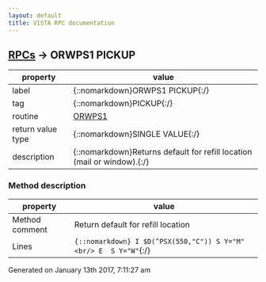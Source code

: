 ```yaml
---
layout: default
title: VISTA RPC documentation
---
```




## [RPCs](TableOfContent.md) &#8594; ORWPS1 PICKUP 

 property | value 
--- | --- 
 label | {::nomarkdown}ORWPS1 PICKUP{:/}
 tag | {::nomarkdown}PICKUP{:/}
 routine | [ORWPS1](http://code.osehra.org/dox/Routine_ORWPS1_source.html)
 return value type | {::nomarkdown}SINGLE VALUE{:/}
 description | {::nomarkdown}Returns default for refill location (mail or window).{:/}


### Method description

 property | value 
 --- | --- 
 Method comment | Return default for refill location
 Lines | ```{::nomarkdown} I $D(^PSX(550,"C")) S Y="M"<br/> E  S Y="W"```{:/}




 Generated on January 13th 2017, 7:11:27 am